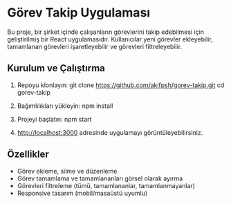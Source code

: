 # Görev Takip Uygulaması

Bu proje, bir şirket içinde çalışanların görevlerini takip edebilmesi için geliştirilmiş bir React uygulamasıdır. Kullanıcılar yeni görevler ekleyebilir, tamamlanan görevleri işaretleyebilir ve görevleri filtreleyebilir.

## Kurulum ve Çalıştırma

1. Repoyu klonlayın:
git clone https://github.com/akifpsh/gorev-takip.git
cd gorev-takip

2. Bağımlılıkları yükleyin:
npm install

3. Projeyi başlatın:
npm start

5. [http://localhost:3000](http://localhost:3000) adresinde uygulamayı görüntüleyebilirsiniz.

## Özellikler

- Görev ekleme, silme ve düzenleme
- Görev tamamlama ve tamamlananları görsel olarak ayırma
- Görevleri filtreleme (tümü, tamamlananlar, tamamlanmayanlar)
- Responsive tasarım (mobil/masaüstü uyumlu)
